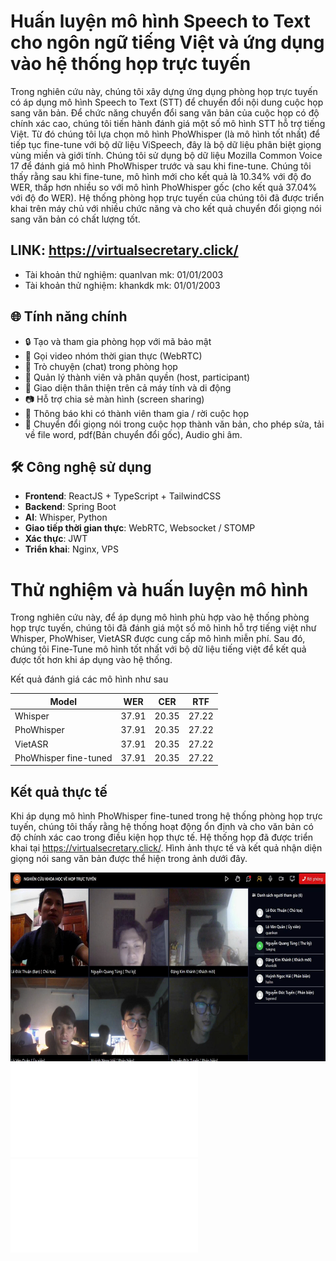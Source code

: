 # Huấn luyện mô hình Speech to Text cho ngôn ngữ tiếng Việt và ứng dụng vào hệ thống họp trực tuyến

Trong nghiên cứu này, chúng tôi xây dựng ứng dụng phòng họp trực tuyến có áp dụng mô hình Speech to Text (STT) để chuyển đổi nội dung cuộc họp sang văn bản. Để chức năng chuyển đổi sang văn bản của cuộc họp có độ chính xác cao, chúng tôi tiến hành đánh giá một số mô hình STT hỗ trợ tiếng Việt. Từ đó chúng tôi lựa chọn mô hình PhoWhisper (là mô hình tốt nhất) để tiếp tục fine-tune với bộ dữ liệu ViSpeech, đây là bộ dữ liệu phân biệt giọng vùng miền và giới tính. Chúng tôi sử dụng bộ dữ liệu Mozilla Common Voice 17 để đánh giá mô hình PhoWhisper trước và sau khi fine-tune. Chúng tôi thấy rằng sau khi fine-tune, mô hình mới cho kết quả là 10.34% với độ đo WER, thấp hơn nhiều so với mô hình PhoWhisper gốc (cho kết quả 37.04% với độ đo WER). Hệ thống phòng họp trực tuyến của chúng tôi đã được triển khai trên máy chủ với nhiều chức năng và cho kết quả chuyển đổi giọng nói sang văn bản có chất lượng tốt.

## LINK: https://virtualsecretary.click/

- Tài khoản thử nghiệm: quanlvan mk: 01/01/2003
- Tài khoản thử nghiệm: khankdk mk: 01/01/2003

## 🌐 Tính năng chính

- 🔒 Tạo và tham gia phòng họp với mã bảo mật
- 🎥 Gọi video nhóm thời gian thực (WebRTC)
- 💬 Trò chuyện (chat) trong phòng họp
- 👥 Quản lý thành viên và phân quyền (host, participant)
- 📱 Giao diện thân thiện trên cả máy tính và di động
- 📷 Hỗ trợ chia sẻ màn hình (screen sharing)
- 🔔 Thông báo khi có thành viên tham gia / rời cuộc họp
- 💬 Chuyển đổi giọng nói trong cuộc họp thành văn bản, cho phép sửa, tải về file word, pdf(Bản chuyển đổi gốc), Audio ghi âm.

## 🛠️ Công nghệ sử dụng

- **Frontend**: ReactJS + TypeScript + TailwindCSS
- **Backend**: Spring Boot
- **AI**: Whisper, Python
- **Giao tiếp thời gian thực**: WebRTC, Websocket / STOMP
- **Xác thực**: JWT
- **Triển khai**: Nginx, VPS

# Thử nghiệm và huấn luyện mô hình

Trong nghiên cứu này, để áp dụng mô hình phù hợp vào hệ thống phòng họp trực tuyến, chúng tôi đã đánh giá một số mô hình hỗ trợ tiếng việt như Whisper, PhoWhiser, VietASR được cung cấp mô hình miễn phí. Sau đó, chúng tôi Fine-Tune mô hình tốt nhất với bộ dữ liệu tiếng việt để kết quả được tốt hơn khi áp dụng vào hệ thống.

Kết quả đánh giá các mô hình như sau

| Model       | WER      | CER      |RTF      |
|-------------|-------------|-------------|-------------|
| Whisper  | 37.91  | 20.35  | 27.22  |
| PhoWhisper  | 37.91  | 20.35  | 27.22  |
| VietASR  | 37.91  | 20.35  | 27.22  |
| PhoWhisper fine-tuned  | 37.91  | 20.35  | 27.22  |

## Kết quả thực tế
Khi áp dụng mô hình PhoWhisper fine-tuned trong hệ thống phòng họp trực tuyến, chúng tôi thấy rằng hệ thống hoạt động ổn định và cho văn bản có độ chính xác cao trong điều kiện họp thực tế. Hệ thống họp đã được triển khai tại  https://virtualsecretary.click/. Hình ảnh thực tế và kết quả nhận diện giọng nói sang văn bản được thể hiện trong ảnh dưới đây.

![Alt text](meeting_img.png)
![Alt text](transcript_word.img)
![Alt text](transcript_pdf.img)
